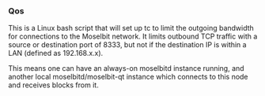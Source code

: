 ### Qos ###

This is a Linux bash script that will set up tc to limit the outgoing bandwidth for connections to the Moselbit network. It limits outbound TCP traffic with a source or destination port of 8333, but not if the destination IP is within a LAN (defined as 192.168.x.x).

This means one can have an always-on moselbitd instance running, and another local moselbitd/moselbit-qt instance which connects to this node and receives blocks from it.
